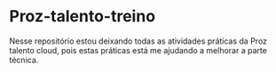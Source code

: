 # Proz-talento-treino
Nesse repositório estou deixando todas as atividades práticas da Proz talento cloud, pois estas práticas está me ajudando a melhorar a parte técnica.
